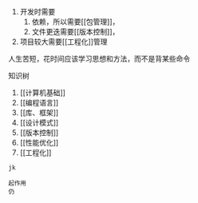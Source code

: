 1. 开发时需要
	1. 依赖，所以需要[[包管理]]，
	2. 文件更迭需要[[版本控制]]，
2. 项目较大需要[[工程化]]管理

人生苦短，花时间应该学习思想和方法，而不是背某些命令

知识树
1. [[计算机基础]]
2. [[编程语言]]
3. [[库、框架]]
4. [[设计模式]]
5. [[版本控制]]
6. [[性能优化]]
7. [[工程化]]

```ad-note
jk

起作用
仍
```